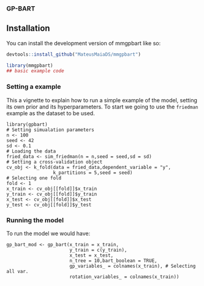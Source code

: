 ### GP-BART

## Installation

You can install the development version of mmgpbart like so:

``` r
devtools::install_github("MateusMaiaDS/mmgpbart")
```

``` r
library(mmgpbart)
## basic example code
```

### Setting a example

This a vignette to explain how to run a simple example of the model, setting its own prior and its hyperparameters. To start we going to use the `friedman` example as the dataset to be used.

```{r setup, eval = FALSE}
library(gpbart)
# Setting simualation parameters
n <- 100
seed <- 42
sd <- 0.1
# Loading the data
fried_data <- sim_friedman(n = n,seed = seed,sd = sd)
# Setting a cross-validation object
cv_obj <- k_fold(data = fried_data,dependent_variable = "y",
                 k_partitions = 5,seed = seed)
# Selecting one fold
fold <- 1
x_train <- cv_obj[[fold]]$x_train
y_train <- cv_obj[[fold]]$y_train
x_test <- cv_obj[[fold]]$x_test
y_test <- cv_obj[[fold]]$y_test
```

### Running the model

To run the model we would have:

```{r, eval = FALSE}
gp_bart_mod <- gp_bart(x_train = x_train,
                       y_train = c(y_train),
                       x_test = x_test,
                       n_tree = 10,bart_boolean = TRUE,
                       gp_variables_ = colnames(x_train), # Selecting all var.
                       rotation_variables_ = colnames(x_train)) 
```